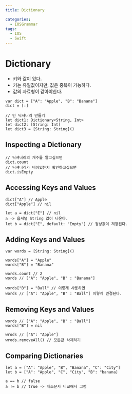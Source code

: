 ```yaml
---
title: Dictionary

categories:
  - IOSGrammar
tags:
  - IOS
  - Swift
---
```


# Dictionary
- 키와 값이 있다.
- 키는 유일값이지만, 값은 중복이 가능하다.
- 값의 자료형이 같아야한다.

~~~
var dict = ["A": "Apple", "B": "Banana"]
dict = [:]

// 빈 딕셔너리 만들기
let dict1: Dictionary<String, Int>
let dict2: [String: Int]
let dict3 = [String: String]()
~~~

## Inspecting a Dictionary

~~~
// 딕셔너리의 개수를 알고싶으면
dict.count
// 딕셔너리가 비어있는지 확인하고싶으면
dict.isEmpty
~~~

## Accessing Keys and Values

~~~
dict["A"] // Apple
dict["Apple"] // nil

let a = dict["E"] // nil 
a -> 옵셔널 String 값이 나온다.
let b = dict["E", default: "Empty"] // 정상값이 저장된다.
~~~

## Adding Keys and Values

~~~
var words = [String: String]()

words["A"] = "Apple"
words["B"] = "Banana"

words.count // 2
words // ["A": "Apple", "B" : "Banana"]

words["B"] = "Ball" // 이렇게 사용하면
words // ["A": "Apple", "B" : "Ball"] 이렇게 변경된다.
~~~

## Removing Keys and Values

~~~
words // ["A": "Apple", "B" : "Ball"]
words["B"] = nil 

wrods // ["A": "Apple"]
wrods.removeAll() // 모든값 삭제하기
~~~

## Comparing Dictionaries

~~~
let a = ["A": "Apple", "B", "Banana", "C": "City"]
let b = ["A": "Apple", "C", "City", "B": "banana]

a == b // false
a != b // true -> 대소문자 비교해서 그럼
~~~